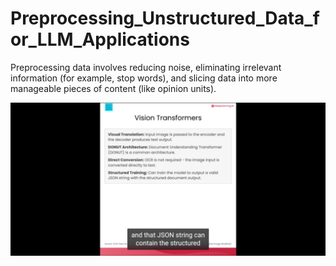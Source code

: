 # Preprocessing_Unstructured_Data_for_LLM_Applications
Preprocessing data involves reducing noise, eliminating irrelevant information (for example, stop words), and slicing data into more manageable pieces of content (like opinion units).

![](https://github.com/ritwiks9635/Preprocessing_Unstructured_Data_for_LLM_Applications/blob/main/Screenshot_20240419-105150_Chrome.jpg)
